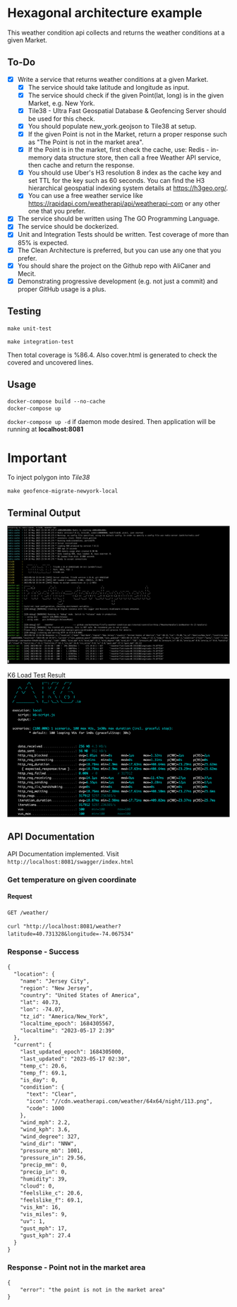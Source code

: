 # Hexagonal architecture example

This weather condition api collects and returns the weather conditions at a given Market.

## To-Do

- [x] Write a service that returns weather conditions at a given Market.
  - [x] The service should take latitude and longitude as input.
  - [x] The service should check if the given Point(lat, long) is in the given Market, e.g. New York.
  - [x] Tile38 - Ultra Fast Geospatial Database & Geofencing Server should be used for this check.
  - [x] You should populate new_york.geojson to Tile38 at setup.
  - [x] If the given Point is not in the Market, return a proper response such as "The Point is not in the market area".
  - [x] If the Point is in the market, first check the cache, use: Redis - in-memory data structure store, then call a free Weather API service, then cache and return the response.
  - [x] You should use Uber's H3 resolution 8 index as the cache key and set TTL for the key such as 60 seconds. You can find the H3 hierarchical geospatial indexing system details at https://h3geo.org/.
  - [x] You can use a free weather service like https://rapidapi.com/weatherapi/api/weatherapi-com or any other one that you prefer.
- [x] The service should be written using The GO Programming Language.
- [x] The service should be dockerized.
- [x] Unit and Integration Tests should be written. Test coverage of more than 85% is expected.
- [x] The Clean Architecture is preferred, but you can use any one that you prefer.
- [x] You should share the project on the Github repo with AliCaner and Mecit.
- [x] Demonstrating progressive development (e.g. not just a commit) and proper GitHub usage is a plus.

## Testing

```
make unit-test
```

```
make integration-test
```

Then total coverage is %86.4. Also cover.html is generated to check the covered and uncovered lines.

## Usage

```
docker-compose build --no-cache
docker-compose up
```

`docker-compose up -d` if daemon mode desired.
Then application will be running at **localhost:8081**

# Important

To inject polygon into _Tile38_

```
make geofence-migrate-newyork-local
```

## Terminal Output

![SS](assets/images/screenshot.png)

K6 Load Test Result
![SS](assets/images/loadtest.png)

## API Documentation

API Documentation implemented. Visit `http://localhost:8081/swagger/index.html`

### Get temperature on given coordinate

#### Request

`GET /weather/`

`curl "http://localhost:8081/weather?latitude=40.731328&longitude=-74.067534"`

### Response - Success

```
{
  "location": {
    "name": "Jersey City",
    "region": "New Jersey",
    "country": "United States of America",
    "lat": 40.73,
    "lon": -74.07,
    "tz_id": "America/New_York",
    "localtime_epoch": 1684305567,
    "localtime": "2023-05-17 2:39"
  },
  "current": {
    "last_updated_epoch": 1684305000,
    "last_updated": "2023-05-17 02:30",
    "temp_c": 20.6,
    "temp_f": 69.1,
    "is_day": 0,
    "condition": {
      "text": "Clear",
      "icon": "//cdn.weatherapi.com/weather/64x64/night/113.png",
      "code": 1000
    },
    "wind_mph": 2.2,
    "wind_kph": 3.6,
    "wind_degree": 327,
    "wind_dir": "NNW",
    "pressure_mb": 1001,
    "pressure_in": 29.56,
    "precip_mm": 0,
    "precip_in": 0,
    "humidity": 39,
    "cloud": 0,
    "feelslike_c": 20.6,
    "feelslike_f": 69.1,
    "vis_km": 16,
    "vis_miles": 9,
    "uv": 1,
    "gust_mph": 17,
    "gust_kph": 27.4
  }
}
```

### Response - Point not in the market area

```
{
    "error": "the point is not in the market area"
}
```
